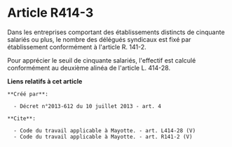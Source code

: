 # Article R414-3

Dans les entreprises comportant des établissements distincts de cinquante salariés ou plus, le nombre des délégués syndicaux
est fixé par établissement conformément à l'article R. 141-2. 

Pour apprécier le seuil de cinquante salariés, l'effectif est calculé conformément au deuxième alinéa de l'article L. 414-28.

**Liens relatifs à cet article**

	**Créé par**:

	  - Décret n°2013-612 du 10 juillet 2013 - art. 4

	**Cite**:

	  - Code du travail applicable à Mayotte. - art. L414-28 (V)
	  - Code du travail applicable à Mayotte. - art. R141-2 (V)
